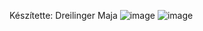 Készítette: Dreilinger Maja
![image](https://github.com/DVMaja/Kiralyno_GUI/assets/115398252/66cd1dff-9a16-4f9c-967b-27dfcc7cefe3)
![image](https://github.com/DVMaja/Kiralyno_GUI/assets/115398252/f8c4234e-5ef8-43d3-a0fc-c76006fa1195)

